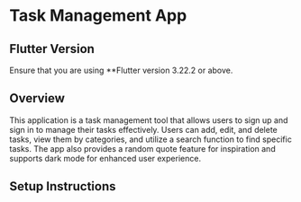 # Task Management App

## Flutter Version

Ensure that you are using **Flutter version 3.22.2 or above.

## Overview

This application is a task management tool that allows users to sign up and sign in to manage their tasks effectively. Users can add, edit, and delete tasks, view them by categories, and utilize a search function to find specific tasks. The app also provides a random quote feature for inspiration and supports dark mode for enhanced user experience.

## Setup Instructions
